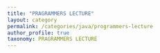 ```yaml
---
title: "PRAGRAMMERS LECTURE"
layout: category
permalink: /categories/java/programmers-lecture
author_profile: true
taxonomy: PRAGRAMMERS LECTURE
---
```


